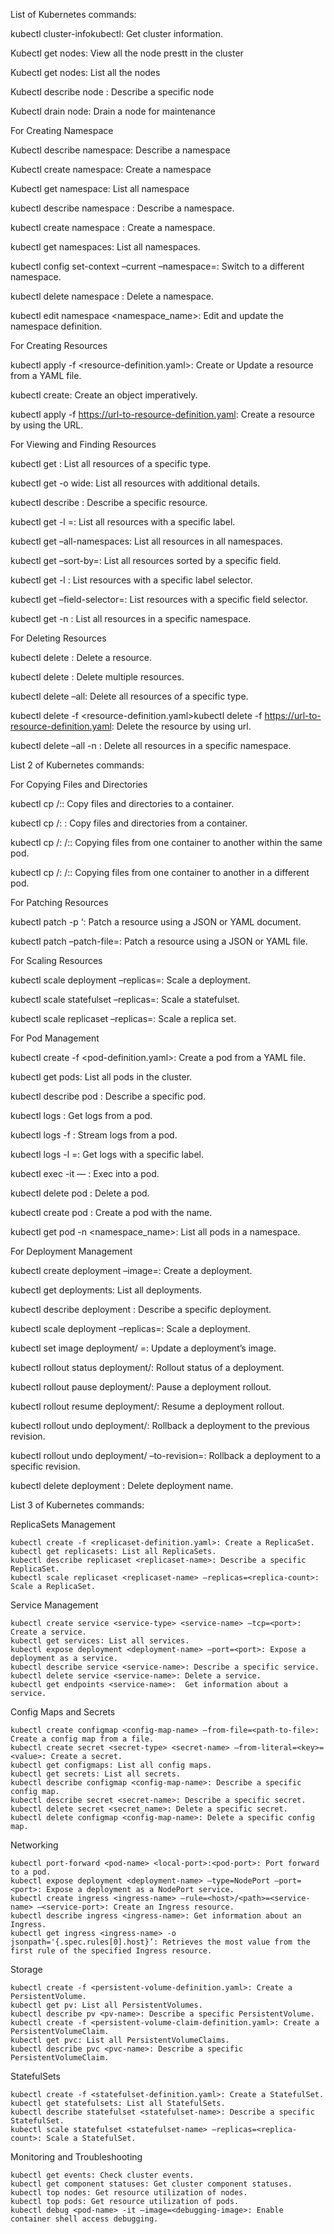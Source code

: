 List of Kubernetes commands:

kubectl cluster-infokubectl: Get cluster information.

Kubectl get nodes: View all the node prestt in the cluster

Kubectl get nodes: List all the nodes

Kubectl describe node <node name>: Describe a specific node

Kubectl drain node: Drain a node for maintenance

For Creating Namespace

Kubectl describe namespace: Describe a namespace

Kubectl create namespace: Create a namespace

Kubectl get namespace: List all namespace

kubectl describe namespace <namespace-name>: Describe a namespace.

kubectl create namespace <namespace-name>: Create a namespace.

kubectl get namespaces: List all namespaces.

kubectl config set-context –current –namespace=<namespace-name>: Switch to a different namespace.

kubectl delete namespace <namespace-name>: Delete a namespace.

kubectl edit namespace <namespace_name>: Edit and update the namespace definition.

For Creating Resources

kubectl apply -f <resource-definition.yaml>: Create or Update a resource from a YAML file.

kubectl create: Create an object imperatively.

kubectl apply -f https://url-to-resource-definition.yaml: Create a resource by using the URL.

For Viewing and Finding Resources

kubectl get <resource-type>: List all resources of a specific type.

kubectl get <resource-type> -o wide: List all resources with additional details.

kubectl describe <resource-type> <resource-name>: Describe a specific resource.

kubectl get <resource-type> -l <label-key>=<label-value>: List all resources with a specific label.

kubectl get <resource-type> –all-namespaces: List all resources in all namespaces.

kubectl get <resource-type> –sort-by=<field>: List all resources sorted by a specific field.

kubectl get <resource-type> -l <label-selector>: List resources with a specific label selector.

kubectl get <resource-type> –field-selector=<field-selector>: List resources with a specific field selector.

kubectl get <resource-type> -n <namespace>: List all resources in a specific namespace.

For Deleting Resources

kubectl delete <resource-type> <resource-name>: Delete a resource.

kubectl delete <resource-type1> <resource-name1> <resource-type2> <resource-name2>: Delete multiple resources.

kubectl delete <resource-type> –all: Delete all resources of a specific type.

kubectl delete -f <resource-definition.yaml>kubectl delete -f https://url-to-resource-definition.yaml: Delete the resource by using url.

kubectl delete <resource-type> –all -n <namespace>: Delete all resources in a specific namespace.



List 2 of Kubernetes commands:

For Copying Files and Directories

kubectl cp <local-path> <namespace>/<pod-name>:<container-path>: Copy files and directories to a container.

kubectl cp <namespace>/<pod-name>:<container-path> <local-path>: Copy files and directories from a container.

kubectl cp <namespace>/<pod-name>:<source-container-path> <destination-namespace>/<destination-pod-name>:<destination-container-path>: Copying files from one container to another within the same pod.

kubectl cp <namespace>/<source-pod-name>:<source-container-path> <destination-namespace>/<destination-pod-name>:<destination-container-path>: Copying files from one container to another in a different pod.

For Patching Resources

kubectl patch <resource-type> <resource-name> -p ‘<patch-document>: Patch a resource using a JSON or YAML document.

kubectl patch <resource-type> <resource-name> –patch-file=<patch-file>: Patch a resource using a JSON or YAML file.

For Scaling Resources

kubectl scale deployment <deployment-name> –replicas=<replica-count>: Scale a deployment.

kubectl scale statefulset <statefulset-name> –replicas=<replica-count>: Scale a statefulset.

kubectl scale replicaset <replicaset-name> –replicas=<replica-count>: Scale a replica set.

For Pod Management

kubectl create -f <pod-definition.yaml>: Create a pod from a YAML file.

kubectl get pods: List all pods in the cluster.

kubectl describe pod <pod-name>: Describe a specific pod.

kubectl logs <pod-name>: Get logs from a pod.

kubectl logs -f <pod-name>: Stream logs from a pod.

kubectl logs -l <label-key>=<label-value>: Get logs with a specific label.

kubectl exec -it <pod-name> — <command>: Exec into a pod.

kubectl delete pod <pod-name>: Delete a pod.

kubectl create pod <pod-name>: Create a pod with the name.

kubectl get pod -n <namespace_name>: List all pods in a namespace.

For Deployment Management

kubectl create deployment <deployment-name> –image=<image-name>: Create a deployment.

kubectl get deployments: List all deployments.

kubectl describe deployment <deployment-name>: Describe a specific deployment.

kubectl scale deployment <deployment-name> –replicas=<replica-count>: Scale a deployment.

kubectl set image deployment/<deployment-name> <container-name>=<new-image-name>: Update a deployment’s image.

kubectl rollout status deployment/<deployment-name>: Rollout status of a deployment.

kubectl rollout pause deployment/<deployment-name>: Pause a deployment rollout.

kubectl rollout resume deployment/<deployment-name>: Resume a deployment rollout.

kubectl rollout undo deployment/<deployment-name>: Rollback a deployment to the previous revision.

kubectl rollout undo deployment/<deployment-name> –to-revision=<revision-number>: Rollback a deployment to a specific revision.

kubectl delete deployment <deployment-name>: Delete deployment name.

List 3 of Kubernetes commands:

ReplicaSets Management
```
kubectl create -f <replicaset-definition.yaml>: Create a ReplicaSet.
kubectl get replicasets: List all ReplicaSets.
kubectl describe replicaset <replicaset-name>: Describe a specific ReplicaSet.
kubectl scale replicaset <replicaset-name> –replicas=<replica-count>: Scale a ReplicaSet.
```
Service Management
```
kubectl create service <service-type> <service-name> –tcp=<port>: Create a service.
kubectl get services: List all services.
kubectl expose deployment <deployment-name> –port=<port>: Expose a deployment as a service.
kubectl describe service <service-name>: Describe a specific service.
kubectl delete service <service-name>: Delete a service.
kubectl get endpoints <service-name>:  Get information about a service.
```
Config Maps and Secrets
```
kubectl create configmap <config-map-name> –from-file=<path-to-file>: Create a config map from a file.
kubectl create secret <secret-type> <secret-name> –from-literal=<key>=<value>: Create a secret.
kubectl get configmaps: List all config maps.
kubectl get secrets: List all secrets.
kubectl describe configmap <config-map-name>: Describe a specific config map.
kubectl describe secret <secret-name>: Describe a specific secret.
kubectl delete secret <secret_name>: Delete a specific secret.
kubectl delete configmap <config-map-name>: Delete a specific config map.
```
Networking
```
kubectl port-forward <pod-name> <local-port>:<pod-port>: Port forward to a pod.
kubectl expose deployment <deployment-name> –type=NodePort –port=<port>: Expose a deployment as a NodePort service.
kubectl create ingress <ingress-name> –rule=<host>/<path>=<service-name> –<service-port>: Create an Ingress resource.
kubectl describe ingress <ingress-name>: Get information about an Ingress.
kubectl get ingress <ingress-name> -o jsonpath='{.spec.rules[0].host}’: Retrieves the most value from the first rule of the specified Ingress resource.
```
Storage
```
kubectl create -f <persistent-volume-definition.yaml>: Create a PersistentVolume.
kubectl get pv: List all PersistentVolumes.
kubectl describe pv <pv-name>: Describe a specific PersistentVolume.
kubectl create -f <persistent-volume-claim-definition.yaml>: Create a PersistentVolumeClaim.
kubectl get pvc: List all PersistentVolumeClaims.
kubectl describe pvc <pvc-name>: Describe a specific PersistentVolumeClaim.
```
StatefulSets
```
kubectl create -f <statefulset-definition.yaml>: Create a StatefulSet.
kubectl get statefulsets: List all StatefulSets.
kubectl describe statefulset <statefulset-name>: Describe a specific StatefulSet.
kubectl scale statefulset <statefulset-name> –replicas=<replica-count>: Scale a StatefulSet.
```
Monitoring and Troubleshooting
```
kubectl get events: Check cluster events.
kubectl get component statuses: Get cluster component statuses.
kubectl top nodes: Get resource utilization of nodes.
kubectl top pods: Get resource utilization of pods.
kubectl debug <pod-name> -it –image=<debugging-image>: Enable container shell access debugging.
```
